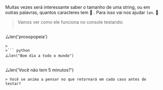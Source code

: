 Muitas vezes será interessante saber o tamanho de uma string, ou em outras palavras, quantos caracteres tem :straight_ruler: . Para isso vai nos ajudar `len`. :star_struck:

> Vamos ver como ele funciona no console testando:
>
>``` python
ムlen('prosopopeia')
```
>
>``` python
ムlen("Bom dia a todo o mundo")
```
>
>``` python
ムlen('Você não tem 5 minutos?')
```
> Você se anima a pensar no que retornará em cada caso antes de testar?
